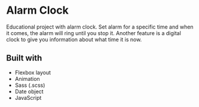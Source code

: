 # Alarm Clock
Educational project with alarm clock. Set alarm for a specific time and when it comes, the alarm will ring until you stop it. Another feature is a digital clock to give you information about what time it is now.

## Built with
- Flexbox layout
- Animation
- Sass (.scss)
- Date object
- JavaScript
